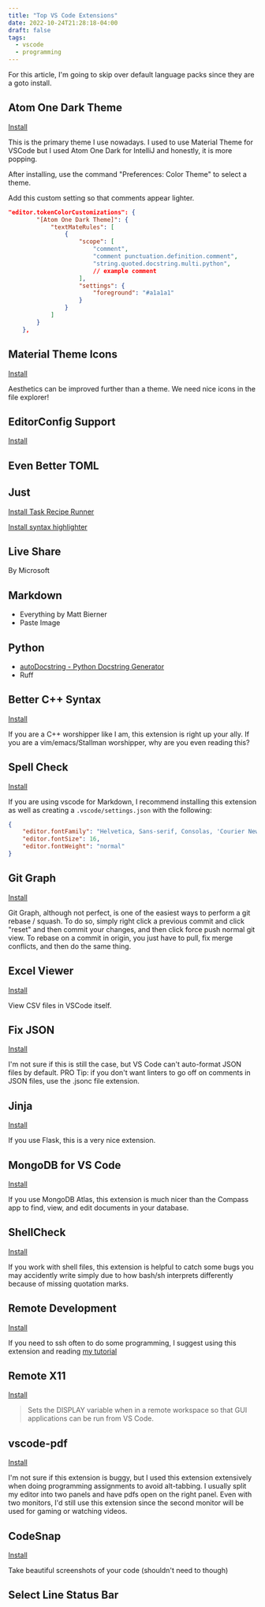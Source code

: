 ```yaml
---
title: "Top VS Code Extensions"
date: 2022-10-24T21:28:18-04:00
draft: false
tags:
  - vscode
  - programming
---
```


For this article, I'm going to skip over default language packs since they are a goto install.

## Atom One Dark Theme

[Install](https://marketplace.visualstudio.com/items?itemName=akamud.vscode-theme-onedark)

This is the primary theme I use nowadays. I used to use Material Theme for VSCode but I used Atom One Dark for IntelliJ and honestly, it is more popping.

After installing, use the command "Preferences: Color Theme" to select a theme.

Add this custom setting so that comments appear lighter.

```json
"editor.tokenColorCustomizations": {
        "[Atom One Dark Theme]": {
            "textMateRules": [
                {
                    "scope": [
                        "comment",
                        "comment punctuation.definition.comment",
                        "string.quoted.docstring.multi.python",
                        // example comment
                    ],
                    "settings": {
                        "foreground": "#a1a1a1"
                    }
                }
            ]
        }
    },
```

## Material Theme Icons

[Install](https://marketplace.visualstudio.com/items?itemName=Equinusocio.vsc-material-theme-icons)

Aesthetics can be improved further than a theme. We need nice icons in the file explorer!

## EditorConfig Support

[Install](https://marketplace.visualstudio.com/items/?itemName=EditorConfig.EditorConfig)

## Even Better TOML

## Just

[Install Task Recipe Runner](https://marketplace.visualstudio.com/items?itemName=ElijahLopez.just-recipe-runner)

[Install syntax highlighter](https://marketplace.visualstudio.com/items/?itemName=sclu1034.justfile)

## Live Share

By Microsoft

## Markdown

- Everything by Matt Bierner
- Paste Image

## Python

- [autoDocstring - Python Docstring Generator](https://marketplace.visualstudio.com/items/?itemName=njpwerner.autodocstring)
- Ruff

## Better C++ Syntax

[Install](https://marketplace.visualstudio.com/items?itemName=jeff-hykin.better-cpp-syntax)

If you are a C++ worshipper like I am, this extension is right up your ally. If you are a vim/emacs/Stallman
worshipper, why are you even reading this?

## Spell Check

[Install](https://marketplace.visualstudio.com/items?itemName=streetsidesoftware.code-spell-checker)

If you are using vscode for Markdown, I recommend installing this extension as well as creating a `.vscode/settings.json` with the following:

```json
{
    "editor.fontFamily": "Helvetica, Sans-serif, Consolas, 'Courier New', monospace",
    "editor.fontSize": 16,
    "editor.fontWeight": "normal"
}
```

## Git Graph

[Install](https://marketplace.visualstudio.com/items?itemName=mhutchie.git-graph)

Git Graph, although not perfect, is one of the easiest ways to perform a git rebase / squash.
To do so, simply right click a previous commit and click "reset" and then commit your changes, and then click force push normal git view.
To rebase on a commit in origin, you just have to pull, fix merge conflicts, and then do the same thing.

## Excel Viewer

[Install](https://marketplace.visualstudio.com/items?itemName=GrapeCity.gc-excelviewer)

View CSV files in VSCode itself.

## Fix JSON

[Install](https://marketplace.visualstudio.com/items?itemName=oliversturm.fix-json)

I'm not sure if this is still the case, but VS Code can't auto-format JSON files by default.
PRO Tip: if you don't want linters to go off on comments in JSON files, use the .jsonc file extension.

## Jinja

[Install](https://marketplace.visualstudio.com/items?itemName=wholroyd.jinja)

If you use Flask, this is a very nice extension.

## MongoDB for VS Code

[Install](https://marketplace.visualstudio.com/items?itemName=mongodb.mongodb-vscode)

If you use MongoDB Atlas, this extension is much nicer than the Compass app to find, view, and edit documents in your database.

## ShellCheck

[Install](https://marketplace.visualstudio.com/items?itemName=timonwong.shellcheck)

If you work with shell files, this extension is helpful to catch some bugs you may accidently write simply
due to how bash/sh interprets differently because of missing quotation marks.

## Remote Development

[Install](https://marketplace.visualstudio.com/items?itemName=ms-vscode-remote.vscode-remote-extensionpack)

If you need to ssh often to do some programming, I suggest using this extension and reading [my tutorial](/posts/vs-code-remote-ssh/)

## Remote X11

[Install](https://marketplace.visualstudio.com/items?itemName=spadin.remote-x11)

> Sets the DISPLAY variable when in a remote workspace so that GUI applications can be run from VS Code.

## vscode-pdf

[Install](https://marketplace.visualstudio.com/items?itemName=tomoki1207.pdf)

I'm not sure if this extension is buggy, but I used this extension extensively when doing programming assignments to avoid
alt-tabbing. I usually split my editor into two panels and have pdfs open on the right panel. Even with two monitors, I'd still use this extension
since the second monitor will be used for gaming or watching videos.

## CodeSnap

[Install](https://marketplace.visualstudio.com/items/?itemName=adpyke.codesnap)

Take beautiful screenshots of your code (shouldn't need to though)

## Select Line Status Bar
